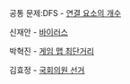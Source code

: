 공통 문제:DFS - [연결 요소의 개수](https://www.acmicpc.net/problem/11724)

신재안 - [바이러스](https://www.acmicpc.net/problem/2606)

박혁진 - [게임 맵 최단거리](https://school.programmers.co.kr/learn/courses/30/lessons/1844)

김효정 - [국회의원 선거](https://www.acmicpc.net/problem/1417)
